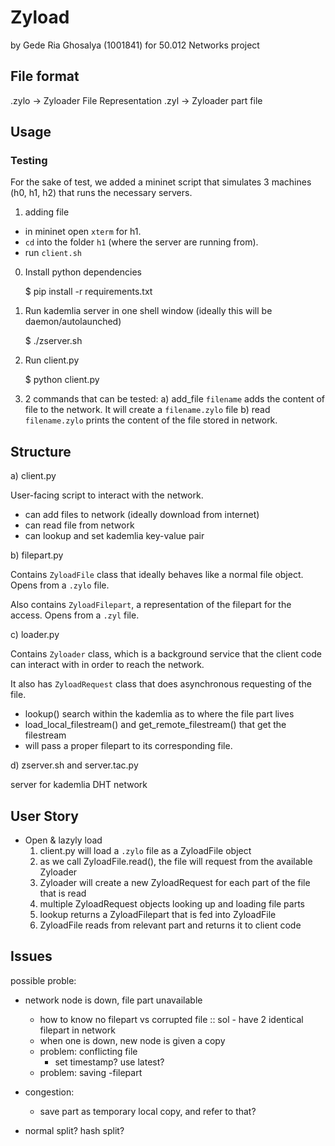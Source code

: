 # Zyload

by Gede Ria Ghosalya (1001841)
for 50.012 Networks project

## File format
.zylo -> Zyloader File Representation
.zyl -> Zyloader part file

## Usage

### Testing

For the sake of test, we added a mininet script that simulates 3 machines (h0, h1, h2) that runs the necessary servers. 

1. adding file

+ in mininet open `xterm` for h1. 
+ `cd` into the folder `h1` (where the server are running from). 
+ run `client.sh`

0. Install python dependencies

    $ pip install -r requirements.txt

1. Run kademlia server in one shell window (ideally this will be daemon/autolaunched)

    $ ./zserver.sh

2. Run client.py

    $ python client.py

3. 2 commands that can be tested:
  a) add_file `filename` adds the content of file to the network.
     It will create a `filename.zylo` file
  b) read `filename.zylo` prints the content of the file stored in network.


## Structure

a) client.py
  
  User-facing script to interact with the network. 
  + can add files to network (ideally download from internet)
  + can read file from network
  + can lookup and set kademlia key-value pair

b) filepart.py

  Contains `ZyloadFile` class that ideally behaves like a normal file object.
  Opens from a `.zylo` file.

  Also contains `ZyloadFilepart`, a representation of the filepart for the access.
  Opens from a `.zyl` file.

c) loader.py

  Contains `Zyloader` class, which is a background service that the client code can interact with in order to reach the network. 

  It also has `ZyloadRequest` class that does asynchronous requesting of the file.
  + lookup() search within the kademlia as to where the file part lives
  + load_local_filestream() and get_remote_filestream() that get the filestream
  + will pass a proper filepart to its corresponding file.

d) zserver.sh and server.tac.py

  server for kademlia DHT network



## User Story

+ Open & lazyly load
  1) client.py will load a `.zylo` file as a ZyloadFile object
  2) as we call ZyloadFile.read(), the file will request from the available Zyloader
  3) Zyloader will create a new ZyloadRequest for each part of the file that is read
  4) multiple ZyloadRequest objects looking up and loading file parts
  5) lookup returns a ZyloadFilepart that is fed into ZyloadFile
  6) ZyloadFile reads from relevant part and returns it to client code



## Issues

possible proble:
- network node is down, file part unavailable
	- how to know no filepart vs corrupted file
:: sol - have 2 identical filepart in network
	- when one is down, new node is given a copy
	- problem: conflicting file
		- set timestamp? use latest?
	- problem: saving
		-filepart 

- congestion:
	- save part as temporary local copy, and refer to that?


- normal split? hash split?

